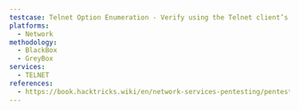 ```yaml
---
testcase: Telnet Option Enumeration - Verify using the Telnet client’s debug/trace mode (Ctrl+], then toggle options) and performing input to show DO/DON’T and WILL/WON’T negotiations
platforms: 
  - Network
methodology: 
  - BlackBox
  - GreyBox
services:
  - TELNET
references:
  - https://book.hacktricks.wiki/en/network-services-pentesting/pentesting-telnet.html
---
```

